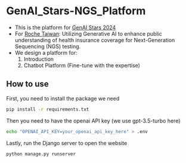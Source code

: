 # GenAI_Stars-NGS_Platform
- This is the platform for [GenAI Stars 2024](https://genaistars.org.tw/hackathon)
- For [Roche Taiwan](https://www.roche.com.tw/): Utilizing Generative AI to enhance public understanding of health insurance coverage for Next-Generation Sequencing (NGS) testing.
- We design a platform for:  
    1. Introduction
    2. Chatbot Platform (Fine-tune with the expertise)

## How to use
First, you need to install the package we need
```bash
pip install -r requirements.txt
```

Then you need to have the openai API key (we use gpt-3.5-turbo here)
```bash
echo "OPENAI_API_KEY=your_openai_api_key_here" > .env
```

Lastly, run the Django server to open the website
```bash
python manage.py runserver
```

<!-- git rm --cached '*__pycache__'
git commit -m "Remove all __pycache__ files from tracking"
find . -name '__pycache__' -type f -delete
git push -->